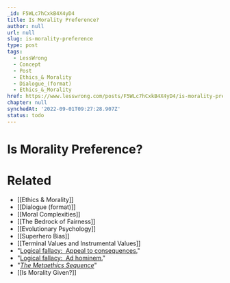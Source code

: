 ```yaml
---
_id: F5WLc7hCxkB4X4yD4
title: Is Morality Preference?
author: null
url: null
slug: is-morality-preference
type: post
tags:
  - LessWrong
  - Concept
  - Post
  - Ethics_& Morality
  - Dialogue_(format)
  - Ethics_&_Morality
href: https://www.lesswrong.com/posts/F5WLc7hCxkB4X4yD4/is-morality-preference
chapter: null
synchedAt: '2022-09-01T09:27:28.907Z'
status: todo
---
```


# Is Morality Preference?


# Related

- [[Ethics & Morality]]
- [[Dialogue (format)]]
- [[Moral Complexities]]
- [[The Bedrock of Fairness]]
- [[Evolutionary Psychology]]
- [[Superhero Bias]]
- [[Terminal Values and Instrumental Values]]
- "[Logical fallacy:  Appeal to consequences.](http://www.nizkor.org/features/fallacies/appeal-to-consequences.html)"
- "[Logical fallacy:  Ad hominem.](http://www.nizkor.org/features/fallacies/ad-hominem.html)"
- "[_The Metaethics Sequence_](http://wiki.lesswrong.com/wiki/Metaethics_sequence)"
- [[Is Morality Given?]]